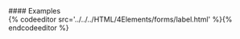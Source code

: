 <section data-markdown>
<script type="text/template">
#label
This element is used to relate descriptions to form controls.
</script>
</section>

<section data-markdown>
<script type="text/template">
###HTML5 Standard Syntax
```
<label
     accesskey="key"
     class="class name(s)"
     dir="ltr | rtl"
     for="id of form field"
     id="unique alphanumeric identifier"
     lang="language code"
     style="style information"
     title="advisory text">
</label>
```
</script>
</section>

<section data-markdown data-render=both>
<script type="text/template" >
###Element-Specific Attributes
* `for` This attribute specifies the id for the form control element the label references. This is optional when the label encloses the form control it is bound to. In many cases, particularly when a table is used to structure the form, a &lt;label&gt; tag will not be able to enclose the associated form control, so the for attribute should be used. This attribute allows more than one label to be associated with the same control by creating multiple references.
</script>
</section>
#### Examples
<section>
{% codeeditor src='../../../HTML/4Elements/forms/label.html' %}{% endcodeeditor %}
</section>

<section data-markdown>
<script type="text/template">
###Notes
* Each &lt;label&gt; must not contain more than one form field.
* The label element should not be nested.
</script>
</section>